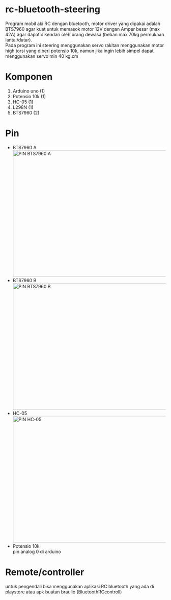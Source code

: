 # rc-bluetooth-steering
Program mobil aki RC dengan bluetooth, motor driver yang dipakai adalah BTS7960 agar kuat untuk memasok motor 12V dengan Amper besar (max 42A) agar dapat dikendari oleh orang dewasa (beban max 70kg permukaan lantai/datar). <br>
Pada program ini steering menggunakan servo rakitan menggunakan motor high torsi yang diberi potensio 10k, namun jika ingin lebih simpel dapat menggunakan servo min 40 kg.cm


# Komponen 
<ol>
  <li>Arduino uno (1)</li>
  <li>Potensio 10k (1)</li>
  <li>HC-05 (1)</li>
  <li>L298N (1)</li>
  <li>BTS7960 (2)</li>
</ol>

# Pin 
<ul>
  <li>BTS7960 A <br> <img width="486" height="396" alt="PIN BTS7960 A" src="https://github.com/user-attachments/assets/19bbc715-6fe2-44ba-8638-117edeca3aa8" /></li>
  <li>BTS7960 B <br> <img width="486" height="396" alt="PIN BTS7960 B" src="https://github.com/user-attachments/assets/435b2179-3553-40fa-83f3-76595e89e16b" /></li>
  <li>HC-05 <br> <img width="486" height="396" alt="PIN HC-05" src="https://github.com/user-attachments/assets/abdad4a6-02d6-444c-a561-5c4e198f13b8" /></li>
  <li>Potensio 10k <br> pin analog 0 di arduino</li>
</ul>

# Remote/controller
untuk pengendali bisa menggunakan aplikasi RC bluetooth yang ada di playstore atau apk buatan braulio (BluetoothRCcontroll) 
